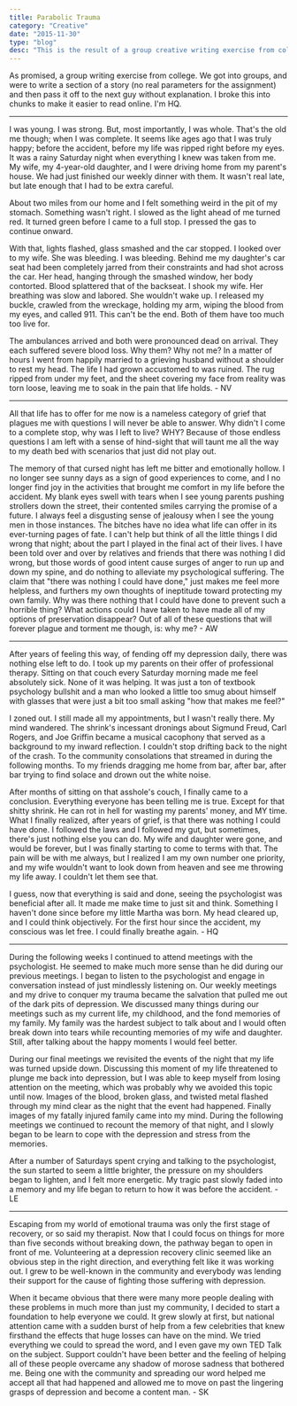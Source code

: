 ```yaml
---
title: Parabolic Trauma
category: "Creative"
date: "2015-11-30"
type: "blog"
desc: "This is the result of a group creative writing exercise from college."
---
```


As promised, a group writing exercise from college. We got into groups, and were to write a section of a story (no real parameters for the assignment) and then pass it off to the next guy without explanation. I broke this into chunks to make it easier to read online. I'm HQ.

---

I was young. I was strong. But, most importantly, I was whole. That's the old me though; when I was complete. It seems like ages ago that I was truly happy; before the accident, before my life was ripped right before my eyes. It was a rainy Saturday night when everything I knew was taken from me. My wife, my 4-year-old daughter, and I were driving home from my parent's house. We had just finished our weekly dinner with them. It wasn't real late, but late enough that I had to be extra careful.

About two miles from our home and I felt something weird in the pit of my stomach. Something wasn't right. I slowed as the light ahead of me turned red. It turned green before I came to a full stop. I pressed the gas to continue onward.

With that, lights flashed, glass smashed and the car stopped. I looked over to my wife. She was bleeding. I was bleeding. Behind me my daughter's car seat had been completely jarred from their constraints and had shot across the car. Her head, hanging through the smashed window, her body contorted. Blood splattered that of the backseat. I shook my wife. Her breathing was slow and labored. She wouldn't wake up. I released my buckle, crawled from the wreckage, holding my arm, wiping the blood from my eyes, and called 911. This can't be the end. Both of them have too much too live for.

The ambulances arrived and both were pronounced dead on arrival. They each suffered severe blood loss. Why them? Why not me? In a matter of hours I went from happily married to a grieving husband without a shoulder to rest my head. The life I had grown accustomed to was ruined. The rug ripped from under my feet, and the sheet covering my face from reality was torn loose, leaving me to soak in the pain that life holds. - NV

---

All that life has to offer for me now is a nameless category of grief that plagues me with questions I will never be able to answer. Why didn't I come to a complete stop, why was I left to live? WHY? Because of those endless questions I am left with a sense of hind-sight that will taunt me all the way to my death bed with scenarios that just did not play out.

The memory of that cursed night has left me bitter and emotionally hollow. I no longer see sunny days as a sign of good experiences to come, and I no longer find joy in the activities that brought me comfort in my life before the accident. My blank eyes swell with tears when I see young parents pushing strollers down the street, their contented smiles carrying the promise of a future. I always feel a disgusting sense of jealousy when I see the young men in those instances. The bitches have no idea what life can offer in its ever-turning pages of fate. I can't help but think of all the little things I did wrong that night; about the part I played in the final act of their lives. I have been told over and over by relatives and friends that there was nothing I did wrong, but those words of good intent cause surges of anger to run up and down my spine, and do nothing to alleviate my psychological suffering. The claim that "there was nothing I could have done," just makes me feel more helpless, and furthers my own thoughts of ineptitude toward protecting my own family. Why was there nothing that I could have done to prevent such a horrible thing? What actions could I have taken to have made all of my options of preservation disappear? Out of all of these questions that will forever plague and torment me though, is: why me? - AW

---

After years of feeling this way, of fending off my depression daily, there was nothing else left to do. I took up my parents on their offer of professional therapy. Sitting on that couch every Saturday morning made me feel absolutely sick. None of it was helping. It was just a ton of textbook psychology bullshit and a man who looked a little too smug about himself with glasses that were just a bit too small asking "how that makes me feel?"

I zoned out. I still made all my appointments, but I wasn't really there. My mind wandered. The shrink's incessant dronings about Sigmund Freud, Carl Rogers, and Joe Griffin became a musical cacophony that served as a background to my inward reflection. I couldn't stop drifting back to the night of the crash. To the community consolations that streamed in during the following months. To my friends dragging me home from bar, after bar, after bar trying to find solace and drown out the white noise.

After months of sitting on that asshole's couch, I finally came to a conclusion. Everything everyone has been telling me is true. Except for that shitty shrink. He can rot in hell for wasting my parents' money, and MY time. What I finally realized, after years of grief, is that there was nothing I could have done. I followed the laws and I followed my gut, but sometimes, there's just nothing else you can do. My wife and daughter were gone, and would be forever, but I was finally starting to come to terms with that. The pain will be with me always, but I realized I am my own number one priority, and my wife wouldn't want to look down from heaven and see me throwing my life away. I couldn't let them see that.

I guess, now that everything is said and done, seeing the psychologist was beneficial after all. It made me make time to just sit and think. Something I haven't done since before my little Martha was born. My head cleared up, and I could think objectively. For the first hour since the accident, my conscious was let free. I could finally breathe again. - HQ

---

During the following weeks I continued to attend meetings with the psychologist. He seemed to make much more sense than he did during our previous meetings. I began to listen to the psychologist and engage in conversation instead of just mindlessly listening on. Our weekly meetings and my drive to conquer my trauma became the salvation that pulled me out of the dark pits of depression. We discussed many things during our meetings such as my current life, my childhood, and the fond memories of my family. My family was the hardest subject to talk about and I would often break down into tears while recounting memories of my wife and daughter. Still, after talking about the happy moments I would feel better.

During our final meetings we revisited the events of the night that my life was turned upside down. Discussing this moment of my life threatened to plunge me back into depression, but I was able to keep myself from losing attention on the meeting, which was probably why we avoided this topic until now. Images of the blood, broken glass, and twisted metal flashed through my mind clear as the night that the event had happened. Finally images of my fatally injured family came into my mind. During the following meetings we continued to recount the memory of that night, and I slowly began to be learn to cope with the depression and stress from the memories.

After a number of Saturdays spent crying and talking to the psychologist, the sun started to seem a little brighter, the pressure on my shoulders began to lighten, and I felt more energetic. My tragic past slowly faded into a memory and my life began to return to how it was before the accident. - LE

---

Escaping from my world of emotional trauma was only the first stage of recovery, or so said my therapist. Now that I could focus on things for more than five seconds without breaking down, the pathway began to open in front of me. Volunteering at a depression recovery clinic seemed like an obvious step in the right direction, and everything felt like it was working out. I grew to be well-known in the community and everybody was lending their support for the cause of fighting those suffering with depression.

When it became obvious that there were many more people dealing with these problems in much more than just my community, I decided to start a foundation to help everyone we could. It grew slowly at first, but national attention came with a sudden burst of help from a few celebrities that knew firsthand the effects that huge losses can have on the mind. We tried everything we could to spread the word, and I even gave my own TED Talk on the subject. Support couldn't have been better and the feeling of helping all of these people overcame any shadow of morose sadness that bothered me. Being one with the community and spreading our word helped me accept all that had happened and allowed me to move on past the lingering grasps of depression and become a content man. - SK
